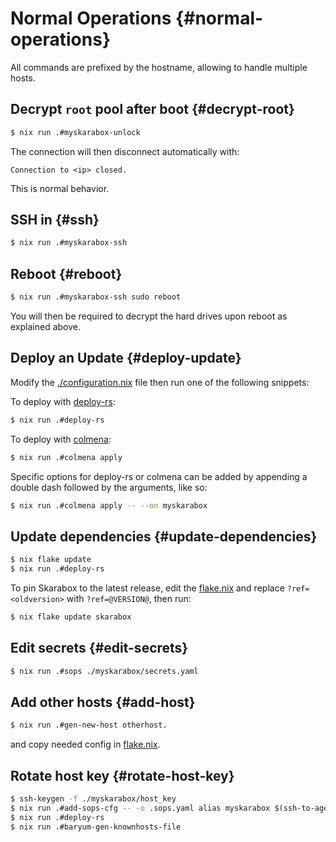 # Normal Operations {#normal-operations}

All commands are prefixed by the hostname, allowing to handle multiple hosts.

## Decrypt `root` pool after boot {#decrypt-root}

   ```bash
   $ nix run .#myskarabox-unlock
   ```

   The connection will then disconnect automatically with:

   ```
   Connection to <ip> closed.
   ```

   This is normal behavior.

## SSH in {#ssh}

   ```bash
   $ nix run .#myskarabox-ssh
   ```

## Reboot {#reboot}

   ```bash
   $ nix run .#myskarabox-ssh sudo reboot
   ```

   You will then be required to decrypt the hard drives upon reboot as explained above.

## Deploy an Update {#deploy-update}

   Modify the [./configuration.nix](@REPO@/template/myskarabox/configuration.nix) file then run one of the following snippets:

   To deploy with [deploy-rs](https://github.com/serokell/deploy-rs):
   ```bash
   $ nix run .#deploy-rs
   ```

   To deploy with [colmena](https://github.com/zhaofengli/colmena):
   ```bash
   $ nix run .#colmena apply
   ```

   Specific options for deploy-rs or colmena can be added by appending
   a double dash followed by the arguments, like so:

   ```bash
   $ nix run .#colmena apply -- --on myskarabox
   ```

## Update dependencies {#update-dependencies}

   ```bash
   $ nix flake update
   $ nix run .#deploy-rs
   ```

   To pin Skarabox to the latest release, edit the [flake.nix][]
   and replace `?ref=<oldversion>` with `?ref=@VERSION@`,
   then run:
   
   ```bash
   $ nix flake update skarabox
   ```

   [flake.nix]: @REPO@/template/flake.nix

## Edit secrets {#edit-secrets}

   ```bash
   $ nix run .#sops ./myskarabox/secrets.yaml
   ```

## Add other hosts {#add-host}

   ```bash
   $ nix run .#gen-new-host otherhost.
   ```

   and copy needed config in [flake.nix][].

## Rotate host key {#rotate-host-key}

   ```bash
   $ ssh-keygen -f ./myskarabox/host_key
   $ nix run .#add-sops-cfg -- -o .sops.yaml alias myskarabox $(ssh-to-age -i ./myskarabox/host_key.pub)
   $ nix run .#deploy-rs
   $ nix run .#baryum-gen-knownhosts-file
   ```
